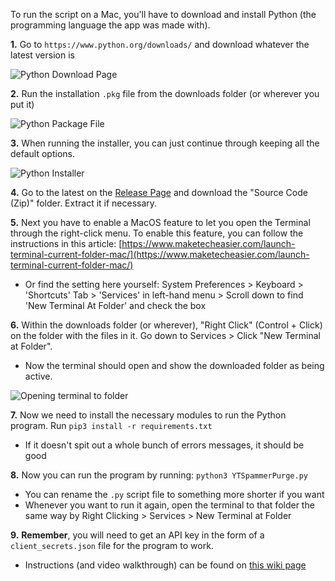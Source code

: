 To run the script on a Mac, you'll have to download and install Python (the programming language the app was made with).

**1.** Go to `https://www.python.org/downloads/` and download whatever the latest version is

![Python Download Page](https://i.imgur.com/8BDvUhZ.png)


**2.** Run the installation `.pkg` file from the downloads folder (or wherever you put it)

![Python Package File](https://i.imgur.com/jT2dXqH.png)


**3.** When running the installer, you can just continue through keeping all the default options.

![Python Installer](https://i.imgur.com/FNB2jtn.png)


**4.** Go to the latest on the [Release Page](https://github.com/ThioJoe/YouTube-Spammer-Purge/releases) and download the "Source Code (Zip)" folder. Extract it if necessary.

**5.** Next you have to enable a MacOS feature to let you open the Terminal through the right-click menu. To enable this feature, you can follow the instructions in this article: [https://www.maketecheasier.com/launch-terminal-current-folder-mac/](https://www.maketecheasier.com/launch-terminal-current-folder-mac/)
* Or find the setting here yourself: System Preferences > Keyboard > 'Shortcuts' Tab > 'Services' in left-hand menu > Scroll down to find 'New Terminal At Folder' and check the box

**6.** Within the downloads folder (or wherever), "Right Click" (Control + Click) on the folder with the files in it. Go down to Services > Click "New Terminal at Folder". 
* Now the terminal should open and show the downloaded folder as being active.

![Opening terminal to folder](https://i.imgur.com/uCml3Ej.png)

**7.** Now we need to install the necessary modules to run the Python program. Run `pip3 install -r requirements.txt`
* If it doesn't spit out a whole bunch of errors messages, it should be good

**8.** Now you can run the program by running: `python3 YTSpammerPurge.py`
* You can rename the `.py` script file to something more shorter if you want
* Whenever you want to run it again, open the terminal to that folder the same way by Right Clicking > Services > New Terminal at Folder

**9.** **Remember**, you will need to get an API key in the form of a `client_secrets.json` file for the program to work. 
* Instructions (and video walkthrough) can be found on [this wiki page](https://github.com/ThioJoe/YT-Spammer-Purge/wiki/Instructions:-Obtaining-an-API-Key)

